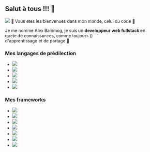 ## Salut à tous !!! 👋
<img src="https://images.pexels.com/photos/7919/pexels-photo.jpg?auto=compress&cs=tinysrgb&dpr=2&w=500">
🤟 Vous etes les bienvenues dans mon monde, celui du code 🤟

Je me nomme Alex Balomog, je suis un <b> developpeur web fullstack </b> en quete de connaissances, comme toujours )) \
  d'apprentissage et de partage :space_invader:
  
### Mes langages de prédilection
<ul>
  <li> <img src="https://img.shields.io/badge/javascript-%23323330.svg?style=for-the-badge&logo=javascript&logoColor=%23F7DF1E"> </li>
  <li> <img src="https://img.shields.io/badge/ruby-%23CC342D.svg?style=for-the-badge&logo=ruby&logoColor=white"> </li>
  <li> <img src="https://img.shields.io/badge/typescript-%23007ACC.svg?style=for-the-badge&logo=typescript&logoColor=white"> </li>
  <li> <img src="https://img.shields.io/badge/html5-%23E34F26.svg?style=for-the-badge&logo=html5&logoColor=white"> </li>
  <li> <img src="https://img.shields.io/badge/css3-%231572B6.svg?style=for-the-badge&logo=css3&logoColor=white"> </li>
</ul>

### Mes frameworks
<ul>
  <li> <img src="https://img.shields.io/badge/bootstrap-%23563D7C.svg?style=for-the-badge&logo=bootstrap&logoColor=white"> </li>
  <li> <img src="https://img.shields.io/badge/JWT-black?style=for-the-badge&logo=JSON%20web%20tokens"> </li>
  <li> <img src="https://img.shields.io/badge/rails-%23CC0000.svg?style=for-the-badge&logo=ruby-on-rails&logoColor=white"> </li>
  <li> <img src="https://img.shields.io/badge/react-%2320232a.svg?style=for-the-badge&logo=react&logoColor=%2361DAFB"> </li>
  <li> <img src="https://img.shields.io/badge/React_Router-CA4245?style=for-the-badge&logo=react-router&logoColor=white"> </li>
  <li> <img src="https://img.shields.io/badge/redux-%23593d88.svg?style=for-the-badge&logo=redux&logoColor=white"> </li>
  <li> <img src="https://img.shields.io/badge/SASS-hotpink.svg?style=for-the-badge&logo=SASS&logoColor=white"> </li>
</ul>



<!--
**todplaz/todplaz** is a ✨ _special_ ✨ repository because its `README.md` (this file) appears on your GitHub profile.

Here are some ideas to get you started:

- 🔭 I’m currently working on ...
- 🌱 I’m currently learning ...
- 👯 I’m looking to collaborate on ...
- 🤔 I’m looking for help with ...
- 💬 Ask me about ...
- 📫 How to reach me: ...
- 😄 Pronouns: ...
- ⚡ Fun fact: ...
-->
